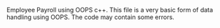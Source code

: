 Employee Payroll using OOPS c++. This file is a very basic form of data handling using OOPS. The code may contain some errors.
